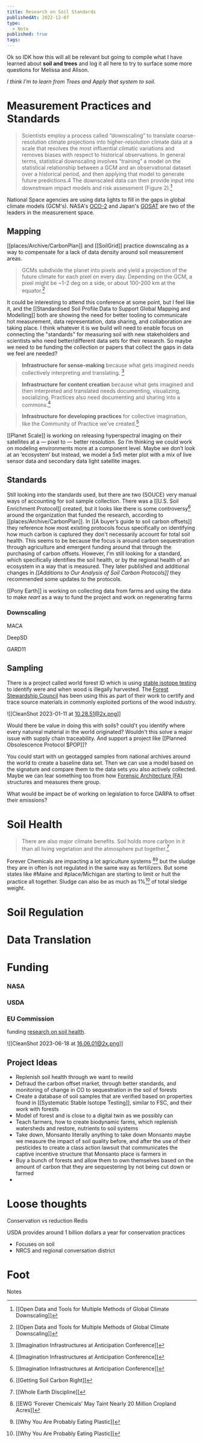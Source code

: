 ```yaml
---
title: Research on Soil Standards
publishedAt: 2022-12-07
type:
  - Note
published: true
tags:
---
```




Ok so IDK how this will all be relevant but going to compile what I have learned about **soil and trees** and log it all here to try to surface some more questions for Melissa and Alison.

*I think I'm  to learn from Trees and Apply that system to soil.*

# Measurement Practices and Standards


>Scientists employ a process called “downscaling” to translate coarse-resolution climate projections into higher-resolution climate data at a scale that resolves the most influential climatic variations and removes biases with respect to historical observations. In general terms, statistical downscaling involves “training” a model on the statistical relationship between a GCM and an observational dataset over a historical period, and then applying that model to generate future predictions.4 The downscaled data can then provide input into downstream impact models and risk assessment (Figure 2).[^1]

National Space agencies are using data lights to fill in the gaps in global climate models (GCM's). NASA's [OCO-2](https://en.wikipedia.org/wiki/Orbiting_Carbon_Observatory_2) and Japan's [GOSAT](https://en.wikipedia.org/wiki/Greenhouse_Gases_Observing_Satellite) are two of the leaders in the measurement space.


## Mapping

[[places/Archive/CarbonPlan]] and [[SoilGrid]] practice downscaling as a way to compensate for a lack of data density around soil measurement areas.

>GCMs subdivide the planet into pixels and yield a projection of the future climate for each pixel on every day. Depending on the GCM, a pixel might be ~1-2 deg on a side, or about 100-200 km at the equator.[^1]

It could be interesting to attend this conference at some point, but I feel like it, and the [[Standardised Soil Profile Data to Support Global Mapping and Modelling]] both are showing the need for better tooling to communicate hot measurement, data representation, data sharing, and collaboration are taking place. I think whatever it is we build will need to enable focus on connecting the "standards" for measuring soil with new stakeholders and scientists who need better/different data sets for their research. So maybe we need to be funding the collection or papers that collect the gaps in data we feel are needed?

>**Infrastructure for sense-making** because what gets imagined needs collectively interpreting and translating. [^6]

>**Infrastructure for content creation** because what gets imagined and then interpreted and translated needs documenting, visualizing, socializing. Practices also need documenting and sharing into a commons.[^6]

>**Infrastructure for developing practices** for collective imagination, like the Community of Practice we’ve created.[^6]


[[Planet Scale]] is working on releasing hyperspectral imaging on their satellites at a — pixel to — better resolution. So I’m thinking we could work on modeling environments more at a component level. Maybe we don’t look at an ‘ecosystem’ but instead, we model a 5x5 meter plot with a mix of live sensor data and secondary data light satellite images.



## Standards

Still looking into the standards used, but there are two (SOUCE) very manual ways of accounting for soil sample collection. There was a [[U.S. Soil Enrichment Protocol]] created, but it looks like there is some controversy[^5] around the organization that funded the research, according to [[places/Archive/CarbonPlan]]. In [[A buyer’s guide to soil carbon offsets]] they reference how most existing protocols focus specifically on identifying how much carbon is captured they don't necessarily account for total soil health. This seems to be because the focus is around carbon sequestration through agriculture and emergent funding around that through the purchasing of carbon offsets. However, I'm still looking for a standard, which specifically identifies the soil health, or by the regional health of an ecosystem in a way that is measured. They later published and additional changes in *[[Additions to Our Analysis of Soil Carbon Protocols]]* they recommended some updates to the protocols.

[[Pony Earth]] is working on collecting data from farms and using the data to make *reart* as a way to fund the project and work on regenerating farms



### Downscaling

MACA

DeepSD


GARD11

## Sampling

There is a project called world forest ID which is using [stable isotope testing](https://en.wikipedia.org/wiki/Stable_isotope_ratio) to identify were and when wood is illegally harvested. The [Forest Stewardship Council](https://fsc.org/en) has been using this as part of their work to certify and trace source materials in commonly exploited portions of the wood industry.

![[CleanShot 2023-01-11 at 10.28.51@2x.png]]

Would there be value in doing this with soils? could't you identify where every natureal material in the world originated? Wouldn't this solve a major issue with supply chain traceability. And support a project like [[Planned Obsolescence Protocol $POP]]?

You could start with un geotagged samples  from national archives around the world to create a baseline data set. Then we can use a model based on the signature and compare them to the data sets you also actively collected. Maybe we can lear something too from how [Forensic Architecture (FA)](https://forensic-architecture.org) structures and measures there group.


What would be impact be of working on legislation to force DARPA to offset their emissions?


# Soil Health

> There are also major climate benefits. Soil holds more carbon in it than all living vegetation and the atmosphere put together.[^4]

Forever Chemicals are impacting a lot agriculture systems [^2][^3] but the sludge they are in often is not regulated in the same way as fertilizers. But some states like #Maine and #place/Michigan are starting to limit or hult the practice all together. Sludge can also be as much as 1%[^3] of total sledge weight.




# Soil Regulation




# Data Translation


# Funding

### NASA

### USDA

### EU Commission
funding [research on soil health](https://research-and-innovation.ec.europa.eu/funding/funding-opportunities/funding-programmes-and-open-calls/horizon-europe/eu-missions-horizon-europe/soil-health-and-food_en).

![[CleanShot 2023-06-18 at 16.06.01@2x.png]]

## Project Ideas

- Replenish soil health through we want to rewild
- Defraud the carbon offset market, through better standards, and monitoring of change in CO to sequestration in the soil of forests
- Create a database of soil samples that are verified based on properties found in [[Systematic Stable Isotope Testing]], similar to FSC, and their work with forests
- Model of forest and is close to a digital twin as we possibly can
- Teach farmers, how to create biodynamic farms, which replenish watersheds and restore, nutrients to soil systems
- Take down, Monsanto literally anything to take down Monsanto maybe we measure the impact of soil quality before, and after the use of their pesticides to create a class action lawsuit that communicates the captive incentive structure that Monsanto place is farmers in
- Buy a bunch of forests and allow them to own themselves based on the amount of carbon that they are sequestering by not being cut down or farmed
-




# Loose thoughts

Conservation vs reduction Redis


USDA provides around 1 billion dollars a year for conservation practices
- Focuses on soil
- NRCS and regional conversation district

# Foot
Notes

[^1]: [[Open Data and Tools for Multiple Methods of Global Climate Downscaling]]
[^2]: [[EWG ‘Forever Chemicals’ May Taint Nearly 20 Million Cropland Acres]]
[^3]: [[Why You Are Probably Eating Plastic]]
[^4]: [[Whole Earth Discipline]]
[^5]: [[Getting Soil Carbon Right]]
[^6]: [[Imagination Infrastructures at Anticipation Conference]]
